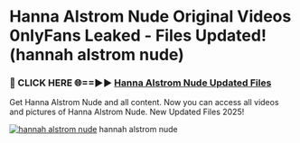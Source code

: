 # Hanna Alstrom Nude Original Videos 0nlyFans Leaked - Files Updated! (hannah alstrom nude)

<h3>🔴 CLICK HERE 🌐==►► <a href="https://tinyurl.com/2p9ay9w9" rel="nofollow">Hanna Alstrom Nude Updated Files</a></h3>

Get Hanna Alstrom Nude and all content. Now you can access all videos and pictures of Hanna Alstrom Nude. New Updated Files 2025!

[![hannah alstrom nude](https://i.imgur.com/KQgVmj3.gif)](https://tinyurl.com/2p9ay9w9)
hannah alstrom nude